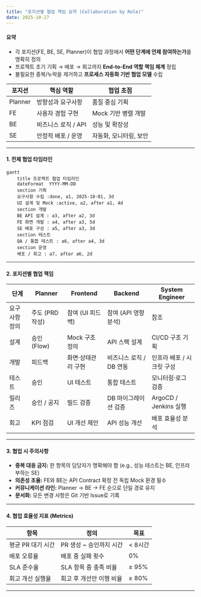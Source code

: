 ```yaml
---
title: "포지션별 협업 책임 요약 (Collaboration by Role)"
date: 2025-10-27
---
```


#### 요약
- 각 포지션(FE, BE, SE, Planner)이 협업 과정에서 **어떤 단계에 언제 참여하는가**를 명확히 정의  
- 프로젝트 초기 기획 → 배포 → 회고까지 **End-to-End 역할 책임 체계** 정립  
- 불필요한 중복/누락을 제거하고 **프로세스 자동화 기반 협업 모델** 수립

| 포지션     | 핵심 역할         | 협업 초점         |
| ------- | ------------- | ------------- |
| Planner | 방향성과 요구사항     | 품질 중심 기획      |
| FE      | 사용자 경험 구현     | Mock 기반 병렬 개발 |
| BE      | 비즈니스 로직 / API | 성능 및 확장성      |
| SE      | 안정적 배포 / 운영   | 자동화, 모니터링, 보안 |

---

#### 1. 전체 협업 타임라인

```mermaid
gantt
    title 프로젝트 협업 타임라인
    dateFormat  YYYY-MM-DD
    section 기획
    요구사항 수립 :done, a1, 2025-10-01, 3d
    UI 설계 및 Mock :active, a2, after a1, 4d
    section 개발
    BE API 설계 : a3, after a2, 3d
    FE 화면 개발 : a4, after a3, 5d
    SE 배포 구성 : a5, after a3, 3d
    section 테스트
    QA / 통합 테스트 : a6, after a4, 3d
    section 운영
    배포 / 회고 : a7, after a6, 2d
```

---

#### 2. 포지션별 협업 책임

| 단계      | Planner     | Frontend    | Backend         | System Engineer     |
| ------- | ----------- | ----------- | --------------- | ------------------- |
| 요구사항 정의 | 주도 (PRD 작성) | 참여 (UI 피드백) | 참여 (API 영향 분석)  | 참조                  |
| 설계      | 승인 (Flow)   | Mock 구조 정의  | API 스펙 설계       | CI/CD 구조 기획         |
| 개발      | 피드백         | 화면·상태관리 구현  | 비즈니스 로직 / DB 연동 | 인프라 배포 / 시크릿 구성     |
| 테스트     | 승인          | UI 테스트      | 통합 테스트          | 모니터링·로그 검증          |
| 릴리즈     | 승인 / 공지     | 빌드 검증       | DB 마이그레이션 검증    | ArgoCD / Jenkins 실행 |
| 회고      | KPI 점검      | UI 개선 제안    | API 성능 개선       | 배포 효율성 분석           |

---

#### 3. 협업 시 주의사항

* **중복 대응 금지:** 한 항목의 담당자가 명확해야 함 (e.g., 성능 테스트는 BE, 인프라 부하는 SE)
* **의존성 조율:** FE와 BE는 API Contract 확정 전 독립 Mock 환경 필수
* **커뮤니케이션 라인:** Planner → BE → FE 순으로 단일 경로 유지
* **문서화:** 모든 변경 사항은 Git 기반 Issue로 기록

---

#### 4. 협업 효율성 지표 (Metrics)

| 항목          | 정의              | 목표    |
| ----------- | --------------- | ----- |
| 평균 PR 대기 시간 | PR 생성 ~ 승인까지 시간 | < 8시간 |
| 배포 오류율      | 배포 중 실패 횟수      | 0%    |
| SLA 준수율     | SLA 항목 중 충족 비율  | ≥ 95% |
| 회고 개선 실행율   | 회고 후 개선안 이행 비율  | ≥ 80% |

---

